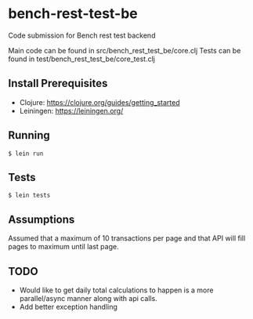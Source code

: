 # bench-rest-test-be

Code submission for Bench rest test backend

Main code can be found in src/bench_rest_test_be/core.clj
Tests can be found in test/bench_rest_test_be/core_test.clj

## Install Prerequisites

- Clojure: https://clojure.org/guides/getting_started
- Leiningen: https://leiningen.org/

## Running

    $ lein run

## Tests

    $ lein tests

## Assumptions

Assumed that a maximum of 10 transactions per page and that API will fill pages to maximum until last page. 

## TODO

- Would like to get daily total calculations to happen is a more parallel/async manner along with api calls. 
- Add better exception handling
